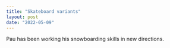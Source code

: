 ```yaml
---
title: "Skateboard variants"
layout: post
date: "2022-05-09"
---
```


Pau has been working his snowboarding skills in new directions.
